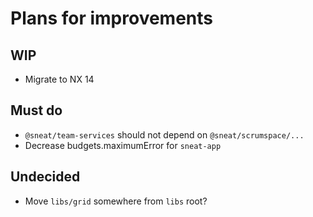 # Plans for improvements

## WIP

- Migrate to NX 14

## Must do

- `@sneat/team-services` should not depend on `@sneat/scrumspace/...`
- Decrease budgets.maximumError for `sneat-app`

## Undecided

- Move `libs/grid` somewhere from `libs` root?
